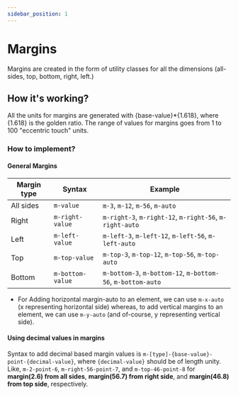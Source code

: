 ```yaml
---
sidebar_position: 1
---
```


# Margins

Margins are created in the form of utility classes for all the dimensions (all-sides, top, bottom, right, left.)

## How it's working?

All the units for margins are generated with {base-value}*{1.618}, where {1.618} is the golden ratio.
The range of values for margins goes from 1 to 100 "eccentric touch" units.

### How to implement?

#### General Margins

| Margin type | Syntax | Example |
|-------------|--------|---------|
| All sides | `m-value` | `m-3`, `m-12`, `m-56`, `m-auto` |
| Right | `m-right-value` | `m-right-3`, `m-right-12`, `m-right-56`, `m-right-auto` |
| Left | `m-left-value` | `m-left-3`, `m-left-12`, `m-left-56`, `m-left-auto` |
| Top | `m-top-value` | `m-top-3`, `m-top-12`, `m-top-56`, `m-top-auto` |
| Bottom | `m-bottom-value` | `m-bottom-3`, `m-bottom-12`, `m-bottom-56`, `m-bottom-auto` |

- For Adding horizontal margin-auto to an element, we can use `m-x-auto` (x representing horizontal side) whereas, to add vertical margins
to an element, we can use `m-y-auto` (and of-course, y representing vertical side).

#### Using decimal values in margins

Syntax to add decimal based margin values is `m-[type]-{base-value}-point-{decimal-value}`, where `{decimal-value}` should be of length unity. Like, `m-2-point-6`, `m-right-56-point-7`, and `m-top-46-point-8` for **margin(2.6) from all sides**, **margin(56.7) from right side**, and **margin(46.8) from top side**, respectively.
